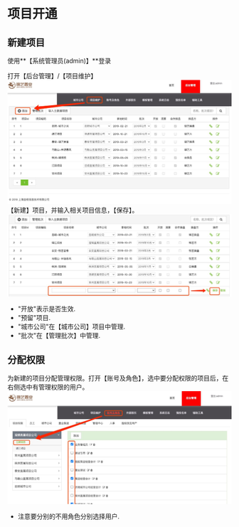 # 项目开通

## 新建项目

使用**【系统管理员(admin)】**登录

打开【后台管理】/【项目维护】
![项目开通01](images/项目开通01.jpg)
【新建】项目，并输入相关项目信息，【保存】。
![项目开通02](images/项目开通02.jpg)

* "开放"表示是否生效.
* "预留"项目.
* "城市公司"在【城市公司】项目中管理.
* "批次"在【管理批次】中管理.

## 分配权限

为新建的项目分配管理权限。打开【账号及角色】，选中要分配权限的项目后，在右侧选中有管理权限的用户。
![项目开通03](images/项目开通03.jpg)

* 注意要分别的不用角色分别选择用户. 
